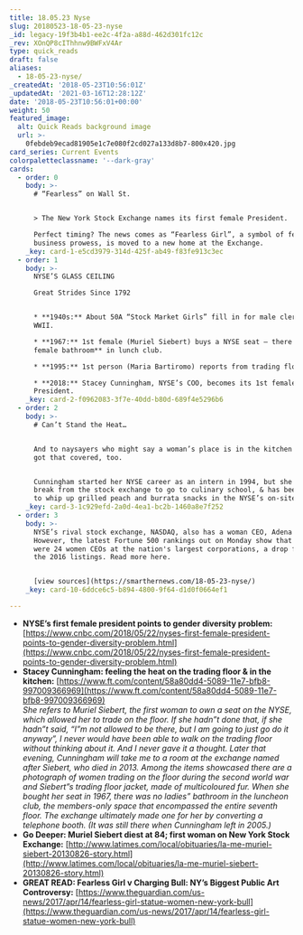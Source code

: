 ```yaml
---
title: 18.05.23 Nyse
slug: 20180523-18-05-23-nyse
_id: legacy-19f3b4b1-ee2c-4f2a-a88d-462d301fc12c
_rev: XOnQP8cIThhnw9BWFxV4Ar
type: quick_reads
draft: false
aliases:
  - 18-05-23-nyse/
_createdAt: '2018-05-23T10:56:01Z'
_updatedAt: '2021-03-16T12:28:12Z'
date: '2018-05-23T10:56:01+00:00'
weight: 50
featured_image:
  alt: Quick Reads background image
  url: >-
    0febdeb9ecad81905e1c7e080f2cd027a133d8b7-800x420.jpg
card_series: Current Events
colorpaletteclassname: '--dark-gray'
cards:
  - order: 0
    body: >-
      # “Fearless” on Wall St.


      > The New York Stock Exchange names its first female President.  

      Perfect timing? The news comes as “Fearless Girl”, a symbol of female
      business prowess, is moved to a new home at the Exchange.
    _key: card-1-e5cd3979-314d-425f-ab49-f83fe913c3ec
  - order: 1
    body: >-
      NYSE’S GLASS CEILING  

      Great Strides Since 1792


      * **1940s:** About 50A “Stock Market Girls” fill in for male clerks in
      WWII.

      * **1967:** 1st female (Muriel Siebert) buys a NYSE seat – there was **no
      female bathroom** in lunch club.

      * **1995:** 1st person (Maria Bartiromo) reports from trading floor.

      * **2018:** Stacey Cunningham, NYSE’s COO, becomes its 1st female
      President.
    _key: card-2-f0962083-3f7e-40dd-b80d-689f4e5296b6
  - order: 2
    body: >-
      # Can’t Stand the Heat…


      And to naysayers who might say a woman’s place is in the kitchen – she’s
      got that covered, too.


      Cunningham started her NYSE career as an intern in 1994, but she took a
      break from the stock exchange to go to culinary school, & has been known
      to whip up grilled peach and burrata snacks in the NYSE’s on-site kitchen.
    _key: card-3-1c929efd-2a0d-4ea1-bc2b-1460a8e7f252
  - order: 3
    body: >-
      NYSE’s rival stock exchange, NASDAQ, also has a woman CEO, Adena Friedman.
      However, the latest Fortune 500 rankings out on Monday show that there
      were 24 women CEOs at the nation's largest corporations, a drop from 32 in
      the 2016 listings. Read more here.


      [view sources](https://smarthernews.com/18-05-23-nyse/)
    _key: card-10-6ddce6c5-b894-4800-9f64-d1d0f0664ef1

---
```

* **NYSE’s first female president points to gender diversity problem:** [https://www.cnbc.com/2018/05/22/nyses-first-female-president-points-to-gender-diversity-problem.html](https://www.cnbc.com/2018/05/22/nyses-first-female-president-points-to-gender-diversity-problem.html)
* **Stacey Cunningham: feeling the heat on the trading floor & in the kitchen:** [https://www.ft.com/content/58a80dd4-5089-11e7-bfb8-997009366969](https://www.ft.com/content/58a80dd4-5089-11e7-bfb8-997009366969)  
_She refers to Muriel Siebert, the first woman to own a seat on the NYSE, which allowed her to trade on the floor. If she hadn”t done that, if she hadn”t said, “I”m not allowed to be there, but I am going to just go do it anyway”, I never would have been able to walk on the trading floor without thinking about it. And I never gave it a thought. Later that evening, Cunningham will take me to a room at the exchange named after Siebert, who died in 2013. Among the items showcased there are a photograph of women trading on the floor during the second world war and Siebert”s trading floor jacket, made of multicoloured fur. When she bought her seat in 1967, there was no ladies” bathroom in the luncheon club, the members-only space that encompassed the entire seventh floor. The exchange ultimately made one for her by converting a telephone booth. (It was still there when Cunningham left in 2005.)_
* **Go Deeper: Muriel Siebert diest at 84; first woman on New York Stock Exchange:** [http://www.latimes.com/local/obituaries/la-me-muriel-siebert-20130826-story.html](http://www.latimes.com/local/obituaries/la-me-muriel-siebert-20130826-story.html)
* **GREAT READ: Fearless Girl v Charging Bull: NY’s Biggest Public Art Controversy:** [https://www.theguardian.com/us-news/2017/apr/14/fearless-girl-statue-women-new-york-bull](https://www.theguardian.com/us-news/2017/apr/14/fearless-girl-statue-women-new-york-bull)